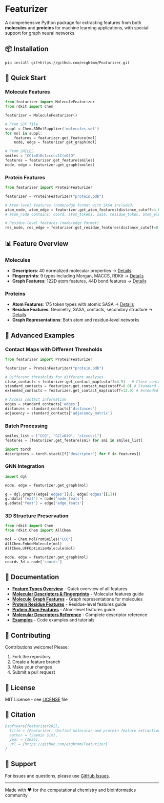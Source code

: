 # Featurizer

A comprehensive Python package for extracting features from both **molecules** and **proteins** for machine learning applications, with special support for graph neural networks.


## 📦 Installation

```bash
pip install git+https://github.com/eightmm/Featurizer.git
```

## 🚀 Quick Start

### Molecule Features
```python
from featurizer import MoleculeFeaturizer
from rdkit import Chem

featurizer = MoleculeFeaturizer()

# From SDF file
suppl = Chem.SDMolSupplier('molecules.sdf')
for mol in suppl:
    features = featurizer.get_feature(mol)
    node, edge = featurizer.get_graph(mol)

# From SMILES
smiles = "CC(=O)Oc1ccccc1C(=O)O"
features = featurizer.get_feature(smiles)
node, edge = featurizer.get_graph(smiles)
```

### Protein Features
```python
from featurizer import ProteinFeaturizer

featurizer = ProteinFeaturizer("protein.pdb")

# Atom-level features (node/edge format with SASA included)
atom_node, atom_edge = featurizer.get_atom_features(distance_cutoff=4.0)
# atom_node contains: coord, atom_tokens, sasa, residue_token, atom_element

# Residue-level features (node/edge format)
res_node, res_edge = featurizer.get_residue_features(distance_cutoff=8.0)
```

## 📊 Feature Overview

### Molecules
- **Descriptors**: 40 normalized molecular properties → [Details](docs/molecular_descriptors.md)
- **Fingerprints**: 9 types including Morgan, MACCS, RDKit → [Details](docs/molecule_feature.md)
- **Graph Features**: 122D atom features, 44D bond features → [Details](docs/molecule_graph.md)

### Proteins
- **Atom Features**: 175 token types with atomic SASA → [Details](docs/protein_atom_feature.md)
- **Residue Features**: Geometry, SASA, contacts, secondary structure → [Details](docs/protein_residue_feature.md)
- **Graph Representations**: Both atom and residue-level networks

## 🔧 Advanced Examples

### Contact Maps with Different Thresholds
```python
from featurizer import ProteinFeaturizer

featurizer = ProteinFeaturizer("protein.pdb")

# Different thresholds for different analyses
close_contacts = featurizer.get_contact_map(cutoff=4.5)   # Close contacts only
standard_contacts = featurizer.get_contact_map(cutoff=8.0) # Standard threshold
extended_contacts = featurizer.get_contact_map(cutoff=12.0) # Extended interactions

# Access contact information
edges = standard_contacts['edges']
distances = standard_contacts['distances']
adjacency = standard_contacts['adjacency_matrix']
```

### Batch Processing
```python
smiles_list = ["CCO", "CC(=O)O", "c1ccccc1"]
features = [featurizer.get_feature(smi) for smi in smiles_list]

import torch
descriptors = torch.stack([f['descriptor'] for f in features])
```

### GNN Integration
```python
import dgl

node, edge = featurizer.get_graph(mol)

g = dgl.graph((edge['edges'][0], edge['edges'][1]))
g.ndata['feat'] = node['node_feats']
g.edata['feat'] = edge['edge_feats']
```

### 3D Structure Preservation
```python
from rdkit import Chem
from rdkit.Chem import AllChem

mol = Chem.MolFromSmiles("CCO")
AllChem.EmbedMolecule(mol)
AllChem.UFFOptimizeMolecule(mol)

node, edge = featurizer.get_graph(mol)
coords_3d = node['coords']
```

## 📖 Documentation

- **[Feature Types Overview](docs/feature_types.md)** - Quick overview of all features
- **[Molecular Descriptors & Fingerprints](docs/molecule_feature.md)** - Molecular features guide
- **[Molecule Graph Features](docs/molecule_graph.md)** - Graph representations for molecules
- **[Protein Residue Features](docs/protein_residue_feature.md)** - Residue-level features guide
- **[Protein Atom Features](docs/protein_atom_feature.md)** - Atom-level features guide
- **[Molecular Descriptors Reference](docs/molecular_descriptors.md)** - Complete descriptor reference
- **[Examples](examples/)** - Code examples and tutorials

## 🤝 Contributing

Contributions welcome! Please:
1. Fork the repository
2. Create a feature branch
3. Make your changes
4. Submit a pull request

## 📄 License

MIT License - see [LICENSE](LICENSE) file

## 📖 Citation

```bibtex
@software{featurizer2025,
  title = {Featurizer: Unified molecular and protein feature extraction},
  author = {Jaemin Sim},
  year = {2025},
  url = {https://github.com/eightmm/Featurizer}
}
```

## 🐛 Support

For issues and questions, please use [GitHub Issues](https://github.com/eightmm/Featurizer/issues).

---
Made with ❤️ for the computational chemistry and bioinformatics community
